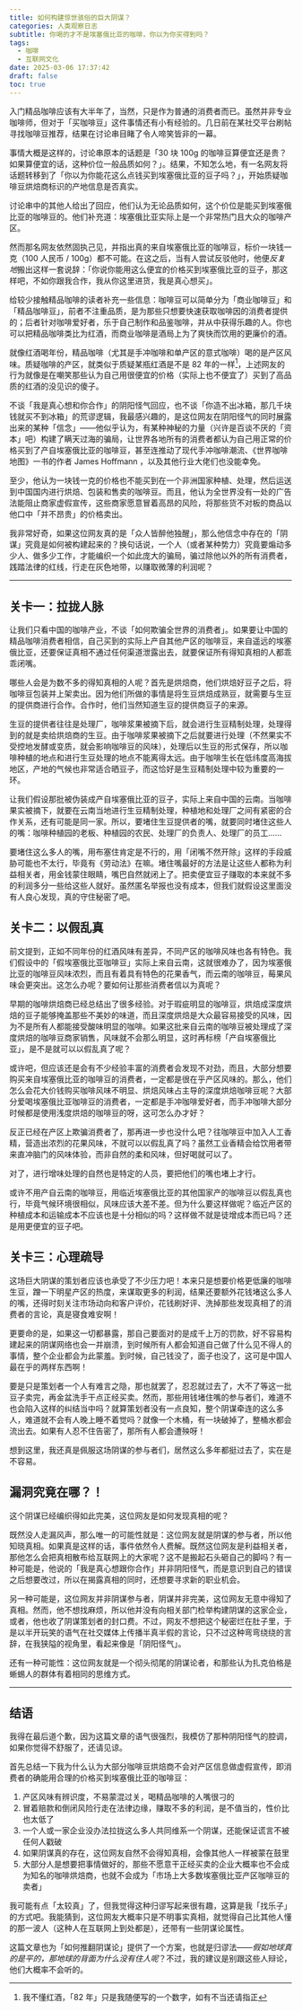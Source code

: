 ```yaml
---
title: 如何构建惊世骇俗的巨大阴谋？
categories: 人类观察日志
subtitle: 你喝的才不是埃塞俄比亚的咖啡，你以为你买得到吗？
tags:
  - 咖啡
  - 互联网文化
date: 2025-03-06 17:37:42
draft: false
toc: true
---
```


入门精品咖啡应该有大半年了，当然，只是作为普通的消费者而已。虽然并非专业咖啡师，但对于「买咖啡豆」这件事情还有小有经验的。几日前在某社交平台刷帖寻找咖啡豆推荐，结果在讨论串目睹了令人啼笑皆非的一幕。

<!--more-->

事情大概是这样的，讨论串原本的话题是「30 块 100g 的咖啡豆算便宜还是贵？如果算便宜的话，这种价位一般品质如何？」。结果，不知怎么地，有一名网友将话题转移到了「你以为你能花这么点钱买到埃塞俄比亚的豆子吗？」，开始质疑咖啡豆烘焙商标识的产地信息是否真实。

讨论串中的其他人给出了回应，他们认为无论品质如何，这个价位是能买到埃塞俄比亚的咖啡豆的。他们补充道：埃塞俄比亚实际上是一个非常热门且大众的咖啡产区。

然而那名网友依然固执己见，并指出真的来自埃塞俄比亚的咖啡豆，标价一块钱一克（100 人民币 / 100g）都不可能。在这之后，当有人尝试反驳他时，他便*反复地*搬出这样一套说辞：「你说你能用这么便宜的价格买到埃塞俄比亚的豆子，那这样吧，不如你跟我合作，我从你这里进货，我是真心想买」。

给较少接触精品咖啡的读者补充一些信息：咖啡豆可以简单分为「商业咖啡豆」和「精品咖啡豆」，前者不注重品质，是为那些只想要快速获取咖啡因的消费者提供的；后者针对咖啡爱好者，乐于自己制作和品鉴咖啡，并从中获得乐趣的人。你也可以把精品咖啡类比为红酒，而商业咖啡是酒局上为了爽快而饮用的更廉价的酒。

就像红酒喝年份，精品咖啡（尤其是手冲咖啡和单产区的意式咖啡）喝的是产区风味。质疑咖啡的产区，就类似于质疑某瓶红酒是不是 82 年的一样[^1]，上述网友的行为就像是在嘲笑那些认为自己用很便宜的价格（实际上也不便宜了）买到了高品质的红酒的没见识的傻子。

不谈「我是真心想和你合作」的阴阳怪气回应，也不谈「你造不出冰箱，那几千块钱就买不到冰箱」的荒谬逻辑，我最感兴趣的，是这位网友在阴阳怪气的同时展露出来的某种「信念」——他似乎认为，有某种神秘的力量（兴许是百谈不厌的「资本」吧）构建了瞒天过海的骗局，让世界各地所有的消费者都认为自己用正常的价格买到了产自埃塞俄比亚的咖啡豆，甚至连推动了现代手冲咖啡潮流、《世界咖啡地图》一书的作者 James Hoffmann ，以及其他行业大佬们也没能幸免。

至少，他认为一块钱一克的价格也不能买到在一个非洲国家种植、处理，然后运送到中国国内进行烘焙、包装和售卖的咖啡豆。而且，他认为全世界没有一处的广告法能阻止商家虚假宣传，这些商家愿意冒着高昂的风险，将那些货不对板的商品以他口中「并不昂贵」的价格卖出。

我非常好奇，如果这位网友真的是「众人皆醉他独醒」，那么他信念中存在的「阴谋」究竟是如何被构建起来的？换句话说，一个人（或者某种势力）究竟要煽动多少人、做多少工作，才能编织一个如此庞大的骗局，骗过除他以外的所有消费者，践踏法律的红线，行走在灰色地带，以赚取微薄的利润呢？

---

## 关卡一：拉拢人脉

让我们只看中国的咖啡产业，不谈「如何欺骗全世界的消费者」。如果要让中国的精品咖啡消费者相信，自己买到的实际上产自其他产区的咖啡豆，来自遥远的埃塞俄比亚，还要保证真相不通过任何渠道泄露出去，就要保证所有得知真相的人都乖乖闭嘴。

哪些人会是为数不多的得知真相的人呢？首先是烘焙商，他们烘焙好豆子之后，将咖啡豆包装并上架卖出。因为他们所做的事情是将生豆烘焙成熟豆，就需要与生豆的提供商进行合作。合作时，他们当然知道生豆的提供商豆子的来源。

生豆的提供者往往是处理厂，咖啡浆果被摘下后，就会进行生豆精制处理，处理得到的就是卖给烘焙商的生豆。由于咖啡浆果被摘下之后就要进行处理（不然果实不受控地发酵或变质，就会影响咖啡豆的风味），处理后以生豆的形式保存，所以咖啡种植的地点和进行生豆处理的地点不能离得太远。由于咖啡生长在低纬度高海拔地区，产地的气候也非常适合晒豆子，而这恰好是生豆精制处理中较为重要的一环。

让我们假设那批被伪装成产自埃塞俄比亚的豆子，实际上来自中国的云南。当咖啡果实被摘下，就要在云南当地进行生豆精制处理，种植地和处理厂之间有紧密的合作关系，还有可能是同一家。所以，要堵住生豆提供者的嘴，就要同时堵住这些人的嘴：咖啡种植园的老板、种植园的农民、处理厂的负责人、处理厂的员工……

要堵住这么多人的嘴，用布塞住肯定是不行的，用「闭嘴不然开除」这样的手段威胁可能也不太行，毕竟有《劳动法》在嘛。堵住嘴最好的方法是让这些人都称为利益相关者，用金钱蒙住眼睛，嘴巴自然就闭上了。把卖便宜豆子赚取的本来就不多的利润多分一些给这些人就好。虽然匿名举报也没有成本，但我们就假设这里面没有人良心发现，真的守住秘密了吧。

## 关卡二：以假乱真

前文提到，正如不同年份的红酒风味有差异，不同产区的咖啡风味也各有特色。我们假设中的「假埃塞俄比亚咖啡豆」实际上来自云南，这就很难办了，因为埃塞俄比亚的咖啡豆风味浓烈，而且有着具有特色的花果香气，而云南的咖啡豆，莓果风味会更突出。这怎么办呢？要如何让那些消费者信以为真呢？

早期的咖啡烘焙商已经总结出了很多经验。对于瑕疵明显的咖啡豆，烘焙成深度烘焙的豆子能够掩盖那些不美妙的味道，而且深度烘焙是大众最容易接受的风味，因为不是所有人都能接受酸味明显的咖啡。如果这批来自云南的咖啡豆被处理成了深度烘焙的咖啡豆商家销售，风味就不会那么明显，这时再标榜「产自埃塞俄比亚」，是不是就可以以假乱真了呢？

或许吧，但应该还是会有不少经验丰富的消费者会发现不对劲，而且，大部分想要购买来自埃塞俄比亚的咖啡豆的消费者，一定都是很在乎产区风味的。那么，他们怎么会花大价钱购买咖啡风味不明显、烘焙风味占主导的深度烘焙咖啡豆呢？大部分爱喝埃塞俄比亚咖啡豆的消费者，一定都是手冲咖啡爱好者，而手冲咖啡大部分时候都是使用浅度烘焙的咖啡豆的呀，这可怎么办才好？

反正已经在产区上欺骗消费者了，那再进一步也没什么吧？往咖啡豆中加入人工香精，营造出浓烈的花果风味，不就可以以假乱真了吗？虽然工业香精会给饮用者带来直冲脑门的风味体验，而非自然的柔和风味，但好喝就可以了。

对了，进行增味处理的自然也是特定的人员，要把他们的嘴也堵上才行。

或许不用产自云南的咖啡豆，用临近埃塞俄比亚的其他国家产的咖啡豆以假乱真也行，毕竟气候环境很相似，风味应该大差不差。但为什么要这样做呢？临近产区的种植成本和运输成本不应该也是十分相似的吗？这样做不就是徒增成本而已吗？还是用更便宜的豆子吧。

## 关卡三：心理疏导

这场巨大阴谋的策划者应该也承受了不少压力吧！本来只是想要价格更低廉的咖啡生豆，蹭一下明星产区的热度，来谋取更多的利润，结果还要额外花钱堵这么多人的嘴，还得时刻关注市场动向和客户评价，花钱刷好评、洗掉那些发现真相了的消费者的言论，真是寝食难安啊！

更要命的是，如果这一切都暴露，那自己要面对的是成千上万的罚款，好不容易构建起来的阴谋网络也会一并崩溃，到时候所有人都会知道自己做了什么见不得人的事情，整个企业都会为此蒙羞。到时候，自己钱没了，面子也没了，这可是中国人最在乎的两样东西啊！

要是只是策划者一个人有难言之隐，那也就罢了，忍忍就过去了，大不了等这一批豆子卖完，再金盆洗手干点正经买卖。然而，那些用钱堵住嘴的参与者们，难道不也会陷入这样的纠结当中吗？就算策划者没有一点良知，整个阴谋牵连的这么多人，难道就不会有人晚上睡不着觉吗？就像一个木桶，有一块破掉了，整桶水都会流出去。如果有人忍不住告密了，那所有人都会遭殃呀！

想到这里，我还真是佩服这场阴谋的参与者们，居然这么多年都挺过去了，实在是不容易。

## 漏洞究竟在哪？！

这个阴谋已经编织得如此完美，这位网友是如何发现真相的呢？

既然没人走漏风声，那么唯一的可能性就是：这位网友就是阴谋的参与者，所以他知晓真相。如果真是这样的话，事件依然令人费解。既然这位网友是利益相关者，那他怎么会把真相散布给互联网上的大家呢？这不是搬起石头砸自己的脚吗？有一种可能是，他说的「我是真心想跟你合作」并非阴阳怪气，而是意识到自己的错误之后想要改过，所以在揭露真相的同时，还想要寻求新的职业机会。

另一种可能是，这位网友并非阴谋参与者，阴谋并非完美，这位网友无意中得知了真相。然而，他不想找麻烦，所以他并没有向相关部门检举构建阴谋的这家企业，或者，他也收了阴谋策划者的封口费。不过，网友不想把这个秘密烂在肚子里，于是以半开玩笑的语气在社交媒体上传播半真半假的言论，只不过这种弯弯绕绕的言辞，在我狭隘的视角里，看起来像是「阴阳怪气」。

还有一种可能性：这位网友就是一个彻头彻尾的阴谋论者，和那些认为扎克伯格是蜥蜴人的群体有着相同的思维方式。

---

## 结语

我得在最后道个歉，因为这篇文章的语气很强烈，我模仿了那种阴阳怪气的腔调，如果你觉得不舒服了，还请见谅。

首先总结一下我为什么认为大部分咖啡豆烘焙商不会对产区信息做虚假宣传，即消费者的确能用合理的价格买到埃塞俄比亚的咖啡豆：

1. 产区风味有辨识度，不易蒙混过关，喝精品咖啡的人嘴很刁的
2. 冒着赔款和倒闭风险行走在法律边缘，赚取不多的利润，是不值当的，性价比也太低了
3. 一个人或一家企业没办法拉拢这么多人共同维系一个阴谋，还能保证谎言不被任何人戳破
4. 如果阴谋真的存在，这位网友自然不会得知真相，会像其他人一样被蒙在鼓里
5. 大部分人是想要把事情做好的，那些不愿意干正经买卖的企业大概率也不会成为知名的咖啡烘焙商，也就不会成为「市场上大多数埃塞俄比亚产区咖啡豆的卖者」

我可能有点「太较真」了，但我觉得这种归谬写起来很有趣，这算是我「找乐子」的方式吧。我能猜到，这位网友大概率只是不明事实真相，就觉得自己比其他人懂的那一波人（这种人在互联网上到处都是），还带有一些阴谋论属性。

这篇文章也为「如何推翻阴谋论」提供了一个方案，也就是归谬法——*假如地球真的是平的，那地球的背面为什么没有住人呢*？不过，我的建议是别跟这些人辩论，他们大概率不会听的。

[^1]: 我不懂红酒，「82 年」只是我随便写的一个数字，如有不当还请指正

